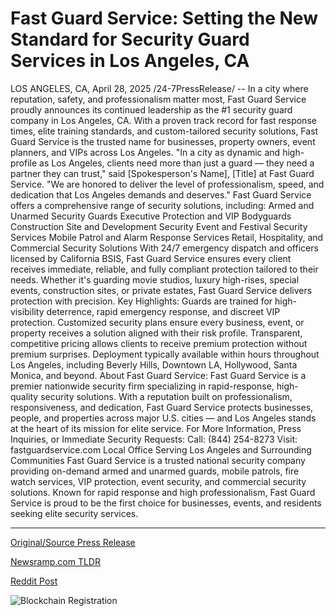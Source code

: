 # Fast Guard Service: Setting the New Standard for Security Guard Services in Los Angeles, CA

LOS ANGELES, CA, April 28, 2025 /24-7PressRelease/ -- In a city where reputation, safety, and professionalism matter most, Fast Guard Service proudly announces its continued leadership as the #1 security guard company in Los Angeles, CA.  With a proven track record for fast response times, elite training standards, and custom-tailored security solutions, Fast Guard Service is the trusted name for businesses, property owners, event planners, and VIPs across Los Angeles.  "In a city as dynamic and high-profile as Los Angeles, clients need more than just a guard — they need a partner they can trust," said [Spokesperson's Name], [Title] at Fast Guard Service. "We are honored to deliver the level of professionalism, speed, and dedication that Los Angeles demands and deserves."  Fast Guard Service offers a comprehensive range of security solutions, including:  Armed and Unarmed Security Guards  Executive Protection and VIP Bodyguards  Construction Site and Development Security  Event and Festival Security Services  Mobile Patrol and Alarm Response Services  Retail, Hospitality, and Commercial Security Solutions  With 24/7 emergency dispatch and officers licensed by California BSIS, Fast Guard Service ensures every client receives immediate, reliable, and fully compliant protection tailored to their needs. Whether it's guarding movie studios, luxury high-rises, special events, construction sites, or private estates, Fast Guard Service delivers protection with precision.  Key Highlights:  Guards are trained for high-visibility deterrence, rapid emergency response, and discreet VIP protection.  Customized security plans ensure every business, event, or property receives a solution aligned with their risk profile.  Transparent, competitive pricing allows clients to receive premium protection without premium surprises.  Deployment typically available within hours throughout Los Angeles, including Beverly Hills, Downtown LA, Hollywood, Santa Monica, and beyond.  About Fast Guard Service: Fast Guard Service is a premier nationwide security firm specializing in rapid-response, high-quality security solutions. With a reputation built on professionalism, responsiveness, and dedication, Fast Guard Service protects businesses, people, and properties across major U.S. cities — and Los Angeles stands at the heart of its mission for elite service.  For More Information, Press Inquiries, or Immediate Security Requests:  Call: (844) 254-8273 Visit: fastguardservice.com Local Office Serving Los Angeles and Surrounding Communities  Fast Guard Service is a trusted national security company providing on-demand armed and unarmed guards, mobile patrols, fire watch services, VIP protection, event security, and commercial security solutions. Known for rapid response and high professionalism, Fast Guard Service is proud to be the first choice for businesses, events, and residents seeking elite security services. 

---

[Original/Source Press Release](https://www.24-7pressrelease.com/press-release/522250/fast-guard-service-setting-the-new-standard-for-security-guard-services-in-los-angeles-ca)
                    

[Newsramp.com TLDR](https://newsramp.com/curated-news/fast-guard-service-leads-as-1-security-guard-company-in-los-angeles-with-elite-training-standards-and-custom-solutions/0db6544aff2a57f13d68e5dee1014e71) 

 



[Reddit Post](https://www.reddit.com/r/Business_NewsRamp/comments/1k9pnne/fast_guard_service_leads_as_1_security_guard/) 



![Blockchain Registration](https://cdn.newsramp.app/24-7PressRelease/qrcode/254/28/mendE_KY.webp)